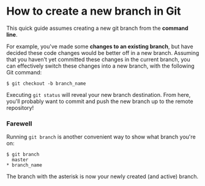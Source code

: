 # How to create a new branch in Git

This quick guide assumes creating a new git branch from the **command line**.

For example, you've made some **changes to an existing branch**, but have decided these code changes would be better
off in a new branch. Assuming that you haven't yet committed these changes in the current branch, you can effectively
switch these changes into a new branch, with the following Git command:

```
$ git checkout -b branch_name
```

Executing `git status` will reveal your new branch destination. From here, you'll probably want to commit and push
the new branch up to the remote repository!

### Farewell

Running `git branch` is another convenient way to show what branch you're on:

```
$ git branch
  master
* branch_name
```

The branch with the asterisk is now your newly created (and active) branch.
